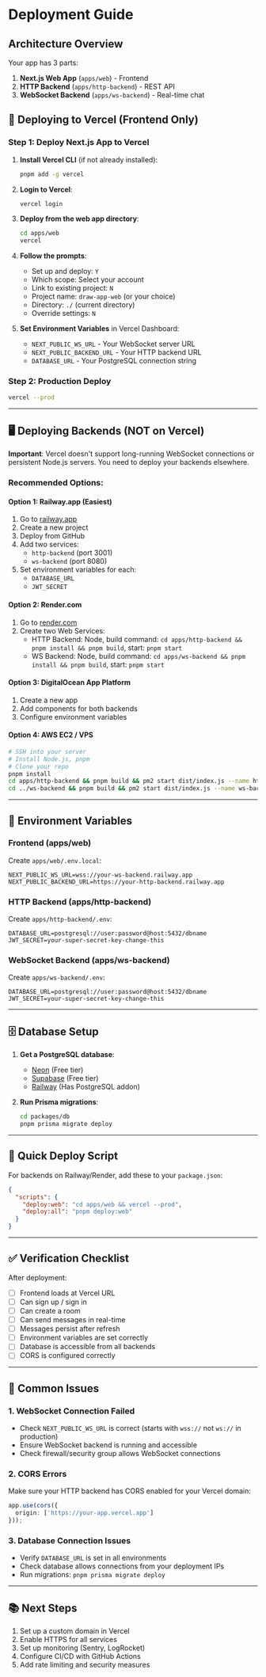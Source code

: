 # Deployment Guide

## Architecture Overview

Your app has 3 parts:
1. **Next.js Web App** (`apps/web`) - Frontend
2. **HTTP Backend** (`apps/http-backend`) - REST API
3. **WebSocket Backend** (`apps/ws-backend`) - Real-time chat

## 🚀 Deploying to Vercel (Frontend Only)

### Step 1: Deploy Next.js App to Vercel

1. **Install Vercel CLI** (if not already installed):
   ```bash
   pnpm add -g vercel
   ```

2. **Login to Vercel**:
   ```bash
   vercel login
   ```

3. **Deploy from the web app directory**:
   ```bash
   cd apps/web
   vercel
   ```

4. **Follow the prompts**:
   - Set up and deploy: `Y`
   - Which scope: Select your account
   - Link to existing project: `N`
   - Project name: `draw-app-web` (or your choice)
   - Directory: `./` (current directory)
   - Override settings: `N`

5. **Set Environment Variables** in Vercel Dashboard:
   - `NEXT_PUBLIC_WS_URL` - Your WebSocket server URL
   - `NEXT_PUBLIC_BACKEND_URL` - Your HTTP backend URL
   - `DATABASE_URL` - Your PostgreSQL connection string

### Step 2: Production Deploy
```bash
vercel --prod
```

---

## 🖥️ Deploying Backends (NOT on Vercel)

**Important**: Vercel doesn't support long-running WebSocket connections or persistent Node.js servers. You need to deploy your backends elsewhere.

### Recommended Options:

#### Option 1: Railway.app (Easiest)
1. Go to [railway.app](https://railway.app)
2. Create a new project
3. Deploy from GitHub
4. Add two services:
   - `http-backend` (port 3001)
   - `ws-backend` (port 8080)
5. Set environment variables for each:
   - `DATABASE_URL`
   - `JWT_SECRET`

#### Option 2: Render.com
1. Go to [render.com](https://render.com)
2. Create two Web Services:
   - HTTP Backend: Node, build command: `cd apps/http-backend && pnpm install && pnpm build`, start: `pnpm start`
   - WS Backend: Node, build command: `cd apps/ws-backend && pnpm install && pnpm build`, start: `pnpm start`

#### Option 3: DigitalOcean App Platform
1. Create a new app
2. Add components for both backends
3. Configure environment variables

#### Option 4: AWS EC2 / VPS
```bash
# SSH into your server
# Install Node.js, pnpm
# Clone your repo
pnpm install
cd apps/http-backend && pnpm build && pm2 start dist/index.js --name http-backend
cd ../ws-backend && pnpm build && pm2 start dist/index.js --name ws-backend
```

---

## 📝 Environment Variables

### Frontend (apps/web)
Create `apps/web/.env.local`:
```env
NEXT_PUBLIC_WS_URL=wss://your-ws-backend.railway.app
NEXT_PUBLIC_BACKEND_URL=https://your-http-backend.railway.app
```

### HTTP Backend (apps/http-backend)
Create `apps/http-backend/.env`:
```env
DATABASE_URL=postgresql://user:password@host:5432/dbname
JWT_SECRET=your-super-secret-key-change-this
```

### WebSocket Backend (apps/ws-backend)
Create `apps/ws-backend/.env`:
```env
DATABASE_URL=postgresql://user:password@host:5432/dbname
JWT_SECRET=your-super-secret-key-change-this
```

---

## 🗄️ Database Setup

1. **Get a PostgreSQL database**:
   - [Neon](https://neon.tech) (Free tier)
   - [Supabase](https://supabase.com) (Free tier)
   - [Railway](https://railway.app) (Has PostgreSQL addon)

2. **Run Prisma migrations**:
   ```bash
   cd packages/db
   pnpm prisma migrate deploy
   ```

---

## 🔄 Quick Deploy Script

For backends on Railway/Render, add these to your `package.json`:

```json
{
  "scripts": {
    "deploy:web": "cd apps/web && vercel --prod",
    "deploy:all": "pnpm deploy:web"
  }
}
```

---

## ✅ Verification Checklist

After deployment:
- [ ] Frontend loads at Vercel URL
- [ ] Can sign up / sign in
- [ ] Can create a room
- [ ] Can send messages in real-time
- [ ] Messages persist after refresh
- [ ] Environment variables are set correctly
- [ ] Database is accessible from all backends
- [ ] CORS is configured correctly

---

## 🐛 Common Issues

### 1. WebSocket Connection Failed
- Check `NEXT_PUBLIC_WS_URL` is correct (starts with `wss://` not `ws://` in production)
- Ensure WebSocket backend is running and accessible
- Check firewall/security group allows WebSocket connections

### 2. CORS Errors
Make sure your HTTP backend has CORS enabled for your Vercel domain:
```ts
app.use(cors({
  origin: ['https://your-app.vercel.app']
}));
```

### 3. Database Connection Issues
- Verify `DATABASE_URL` is set in all environments
- Check database allows connections from your deployment IPs
- Run migrations: `pnpm prisma migrate deploy`

---

## 📚 Next Steps

1. Set up a custom domain in Vercel
2. Enable HTTPS for all services
3. Set up monitoring (Sentry, LogRocket)
4. Configure CI/CD with GitHub Actions
5. Add rate limiting and security measures

